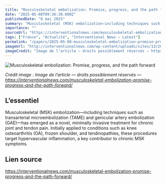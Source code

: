 ```yaml
---
title: "Musculoskeletal embolization: Promise, progress, and the path forward"
date: "2025-05-08T09:36:30.000Z"
publishedDate: "8 mai 2025"
summary: "Musculoskeletal (MSK) embolization—including techniques such as transarterial microembolization (TAME) and genicular artery embolization (GAE)—has emerged as a novel, minimally invasive treatment for chronic joint and tendon pain. Initially applied to conditions such as knee osteoarthritis (OA), frozen shoulder, and tendinopathies, these procedures target hypervascular inflammation, a key contributor to chronic MSK symptoms."
importance: ""
sourceUrl: "https://interventionalnews.com/musculoskeletal-embolization-promise-progress-and-the-path-forward/"
tags: ["France", "Actualité", "Interventional News — Latest"]
permalink: "/papers/2025-05-08-musculoskeletal-embolization-promise-progress-and-the-path-forward"
imageUrl: "http://interventionalnews.com/wp-content/uploads/sites/13/2025/05/Untitled-design-1.png"
imageCredit: "Image de l’article — droits possiblement réservés — https://interventionalnews.com/musculoskeletal-embolization-promise-progress-and-the-path-forward/"
---
```


![Musculoskeletal embolization: Promise, progress, and the path forward](http://interventionalnews.com/wp-content/uploads/sites/13/2025/05/Untitled-design-1.png)

*Crédit image : Image de l’article — droits possiblement réservés — https://interventionalnews.com/musculoskeletal-embolization-promise-progress-and-the-path-forward/*

## L’essentiel

Musculoskeletal (MSK) embolization—including techniques such as transarterial microembolization (TAME) and genicular artery embolization (GAE)—has emerged as a novel, minimally invasive treatment for chronic joint and tendon pain. Initially applied to conditions such as knee osteoarthritis (OA), frozen shoulder, and tendinopathies, these procedures target hypervascular inflammation, a key contributor to chronic MSK symptoms.

## Lien source

https://interventionalnews.com/musculoskeletal-embolization-promise-progress-and-the-path-forward/

